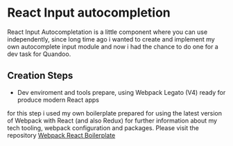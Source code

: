 # React Input autocompletion
React Input Autocompletation is a little component where you can use independently, since long time ago i wanted to create and implement my own autocomplete input module and now i had the chance to do one for a dev task for Quandoo.

## Creation Steps

- Dev enviroment and tools prepare, using Webpack Legato (V4) ready for produce modern React apps

for this step i used my own boilerplate prepared for using the latest version of Webpack with React (and also Redux)
for further information about my tech tooling, webpack configuration and packages. Please visit the repository
[Webpack React Boilerplate](https://github.com/luigi055/React-Redux-Boilerplate)